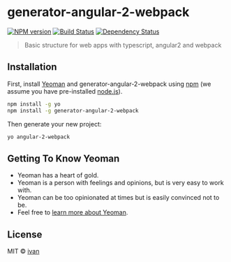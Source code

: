 # generator-angular-2-webpack

[![NPM version][npm-image]][npm-url] [![Build Status][travis-image]][travis-url] [![Dependency Status][daviddm-image]][daviddm-url]
> Basic structure for web apps with typescript, angular2 and webpack

## Installation

First, install [Yeoman](http://yeoman.io) and generator-angular-2-webpack using [npm](https://www.npmjs.com/) (we assume you have pre-installed [node.js](https://nodejs.org/)).

```bash
npm install -g yo
npm install -g generator-angular-2-webpack
```

Then generate your new project:

```bash
yo angular-2-webpack
```

## Getting To Know Yeoman

 * Yeoman has a heart of gold.
 * Yeoman is a person with feelings and opinions, but is very easy to work with.
 * Yeoman can be too opinionated at times but is easily convinced not to be.
 * Feel free to [learn more about Yeoman](http://yeoman.io/).

## License

MIT © [ivan]()


[npm-image]: https://badge.fury.io/js/generator-angular-2-webpack.svg
[npm-url]: https://npmjs.org/package/generator-angular-2-webpack
[travis-image]: https://travis-ci.org/fermi2n/generator-angular-2-webpack.svg?branch=master
[travis-url]: https://travis-ci.org/fermi2n/generator-angular-2-webpack
[daviddm-image]: https://david-dm.org/fermi2n/generator-angular-2-webpack.svg?theme=shields.io
[daviddm-url]: https://david-dm.org/fermi2n/generator-angular-2-webpack
